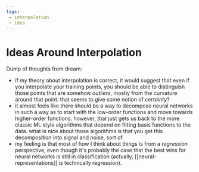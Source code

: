 ```yaml
---
tags:
 - interpolation
 - idea
---
```


# Ideas Around Interpolation

Dump of thoughts from dream:

 - if my theory about interpolation is correct, it would suggest that even if you interpolate your training points, you should be able to distinguish those points that are somehow *outliers*, mostly from the curvature around that point. that seems to give some notion of *certainty*?
 - it almost feels like there should be a way to decompose neural networks in such a way as to start with the low-order functions and move towards higher-order functions. however, that just gets us back to the more classic ML style algorithms that depend on fitting basis functions to the data. what is nice about those algorithms is that you get this decomposition into signal and noise, sort of.
 - my feeling is that most of how I think about things is from a *regression* perspective, even though it's probably the case that the best wins for neural networks is still in classification (actually, [[neural-representations]] is technically regression).